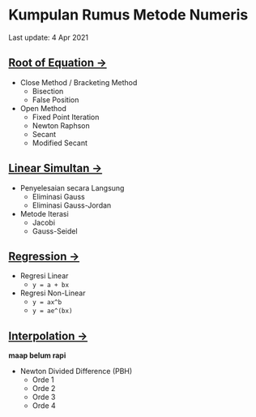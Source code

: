 # Kumpulan Rumus Metode Numeris

Last update: 4 Apr 2021

## [Root of Equation &rarr;](https://colab.research.google.com/github/lutfiandri/numerical-methods-notebook/blob/main/01%20-%20Root%20of%20Equation.ipynb)

- Close Method / Bracketing Method
  - Bisection
  - False Position
- Open Method
  - Fixed Point Iteration
  - Newton Raphson
  - Secant
  - Modified Secant

## [Linear Simultan &rarr;](https://colab.research.google.com/github/lutfiandri/numerical-methods-notebook/blob/main/02%20-%20Linear%20Simultan.ipynb)

- Penyelesaian secara Langsung
  - Eliminasi Gauss
  - Eliminasi Gauss-Jordan
- Metode Iterasi
  - Jacobi
  - Gauss-Seidel

## [Regression &rarr;](https://colab.research.google.com/github/lutfiandri/numerical-methods-notebook/blob/main/03%20-%20Regression.ipynb)

- Regresi Linear
  - `y = a + bx`
- Regresi Non-Linear
  - `y = ax^b`
  - `y = ae^(bx)`

## [Interpolation &rarr;](https://colab.research.google.com/github/lutfiandri/numerical-methods-notebook/blob/main/04%20-%20Interpolation.ipynb)

**maap belum rapi**

- Newton Divided Difference (PBH)
  - Orde 1
  - Orde 2
  - Orde 3
  - Orde 4
